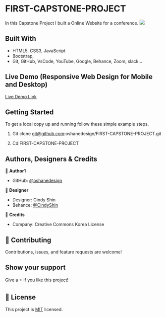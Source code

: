 # FIRST-CAPSTONE-PROJECT
In this Capstone Project I built a Online Website for a conference. 
![](https://img.shields.io/badge/Microverse-blueviolet)

## Built With

- HTML5, CSS3, JavaScript
- Bootstrap,
- Git, GitHub, VsCode, YouTube, Google, Behance, Zoom, slack...

## Live Demo (Responsive Web Design for Mobile and Desktop)

[Live Demo Link](https://oshanedesign.github.io/FIRST-CAPSTONE-PROJECT/)


## Getting Started

To get a local copy up and running follow these simple example steps.

1. Git clone git@github.com:oshanedesign/FIRST-CAPSTONE-PROJECT.git

2. Cd FIRST-CAPSTONE-PROJECT


## Authors, Designers & Credits 

👤 **Author1**

- GitHub: [@oshanedesign](https://github.com/oshanedesign)

👤 **Designer**

- Designer: Cindy Shin 
- Behance: [@CindyShin](behance.net/gallery/29845175/CC-Global-Summit-2015) 

👤 **Credits**

- Company: Creative Commons Korea License

## 🤝 Contributing

Contributions, issues, and feature requests are welcome!


## Show your support

Give a ⭐️ if you like this project!


## 📝 License

This project is [MIT](./MIT.md) licensed.
